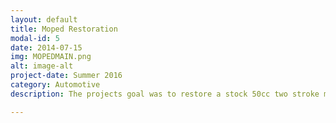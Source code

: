 ```yaml
---
layout: default
title: Moped Restoration
modal-id: 5
date: 2014-07-15
img: MOPEDMAIN.png
alt: image-alt
project-date: Summer 2016
category: Automotive
description: The projects goal was to restore a stock 50cc two stroke moped and transform it into a more sleek and efficient cafe style bike. The moped that was chosen was a 1986 Track Hawk/Sprinter. The entire moped was torn down to the bare frame where it and all of the parts were stripped of all paint and then repainted, gas tank had a dent and was repaired with a body filling epoxy, delted oil injection system and replaced with a pre mix, new fuel line and filter, indicator delete, weight reduction, expansion chamber, low profile handlebars, and refurbished carburetor. After all modifications the moped was lighter, better looking, and capable of slightly over 30mph.

---
```

